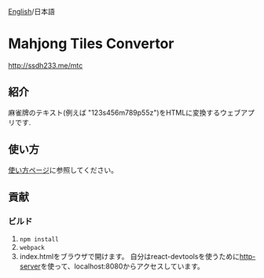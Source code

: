 [English](README.md)/日本語

# Mahjong Tiles Convertor

http://ssdh233.me/mtc

## 紹介
麻雀牌のテキスト(例えば "123s456m789p55z")をHTMLに変換するウェブアプリです. 

## 使い方
[使い方ページ](http://ssdh233.me/mtc/#/examples)に参照してください。

## 貢献

### ビルド
1. `npm install`
2. `webpack`
3. index.htmlをブラウザで開けます。 自分はreact-devtoolsを使うために[http-server](https://www.npmjs.com/package/http-server)を使って、localhost:8080からアクセスしています。